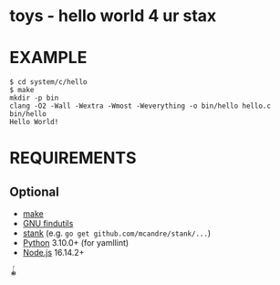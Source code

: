 # toys - hello world 4 ur stax

# EXAMPLE

```console
$ cd system/c/hello
$ make
mkdir -p bin
clang -O2 -Wall -Wextra -Wmost -Weverything -o bin/hello hello.c
bin/hello
Hello World!
```

# REQUIREMENTS

## Optional

* [make](https://www.gnu.org/software/make/)
* [GNU findutils](https://www.gnu.org/software/findutils/)
* [stank](https://github.com/mcandre/stank) (e.g. `go get github.com/mcandre/stank/...`)
* [Python](https://www.python.org) 3.10.0+ (for yamllint)
* [Node.js](https://nodejs.org/en/) 16.14.2+

🪀
